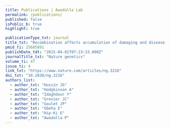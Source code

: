 ```yaml
---
title: Publications | Awadalla Lab
permalink: /publications/
published: false
isPublic_b: true
highlight: true

publicationType_txt: journal
title_txt: "Recombination affects accumulation of damaging and disease-associated mutations in human populations."
pmid_ti: 25685891
publishDate_tdt: "2015-04-01T07:23:33.000Z"
journalTitle_txt: "Nature genetics"
volume_ti: 47
issue_ti: 4
link_txt: "https://www.nature.com/articles/ng.3216"
doi_txt: "10.1038/ng.3216"
authors_list: 
  - author_txt: "Hussin JG"
  - author_txt: "Hodgkinson A"
  - author_txt: "Idaghdour Y"
  - author_txt: "Grenier JC"
  - author_txt: "Goulet JP"
  - author_txt: "Gbeha E"
  - author_txt: "Hip-Ki E"
  - author_txt: "Awadalla P"
---
```

